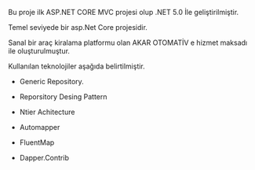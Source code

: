 Bu proje ilk ASP.NET CORE MVC projesi olup .NET 5.0 İle geliştirilmiştir. 

Temel seviyede bir asp.Net Core projesidir.

Sanal bir araç kiralama platformu olan AKAR OTOMATİV e hizmet maksadı ile oluşturulmuştur. 

Kullanılan teknolojiler aşağıda belirtilmiştir. 

* Generic Repository.

* Reporsitory Desing Pattern

* Ntier Achitecture 

* Automapper

* FluentMap

* Dapper.Contrib